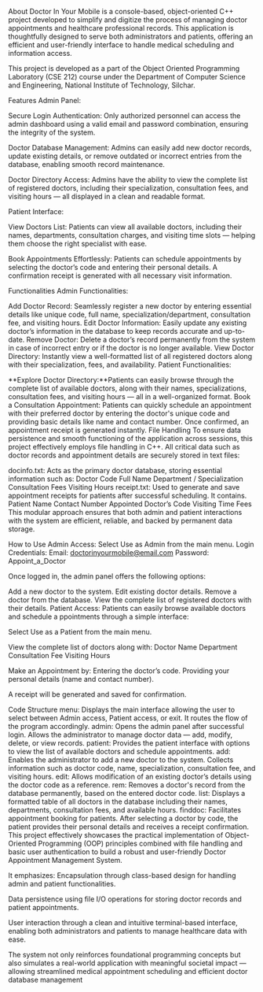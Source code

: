 About
Doctor In Your Mobile is a console-based, object-oriented C++ project developed to simplify and digitize the process of managing doctor appointments and healthcare professional records. This application is thoughtfully designed to serve both administrators and patients, offering an efficient and user-friendly interface to handle medical scheduling and information access.

This project is developed as a part of the Object Oriented Programming Laboratory (CSE 212) course under the Department of Computer Science and Engineering, National Institute of Technology, Silchar.

Features
Admin Panel:

Secure Login Authentication: Only authorized personnel can access the admin dashboard using a valid email and password combination, ensuring the integrity of the system.

Doctor Database Management: Admins can easily add new doctor records, update existing details, or remove outdated or incorrect entries from the database, enabling smooth record maintenance.

Doctor Directory Access: Admins have the ability to view the complete list of registered doctors, including their specialization, consultation fees, and visiting hours — all displayed in a clean and readable format.

Patient Interface:

View Doctors List: Patients can view all available doctors, including their names, departments, consultation charges, and visiting time slots — helping them choose the right specialist with ease.

Book Appointments Effortlessly: Patients can schedule appointments by selecting the doctor’s code and entering their personal details. A confirmation receipt is generated with all necessary visit information.

Functionalities
Admin Functionalities:

Add Doctor Record: Seamlessly register a new doctor by entering essential details like unique code, full name, specialization/department, consultation fee, and visiting hours.
Edit Doctor Information: Easily update any existing doctor’s information in the database to keep records accurate and up-to-date.
Remove Doctor: Delete a doctor’s record permanently from the system in case of incorrect entry or if the doctor is no longer available.
View Doctor Directory: Instantly view a well-formatted list of all registered doctors along with their specialization, fees, and availability.
Patient Functionalities:

**Explore Doctor Directory:**Patients can easily browse through the complete list of available doctors, along with their names, specializations, consultation fees, and visiting hours — all in a well-organized format.
Book a Consultation Appointment: Patients can quickly schedule an appointment with their preferred doctor by entering the doctor's unique code and providing basic details like name and contact number. Once confirmed, an appointment receipt is generated instantly.
File Handling
To ensure data persistence and smooth functioning of the application across sessions, this project effectively employs file handling in C++. All critical data such as doctor records and appointment details are securely stored in text files:

docinfo.txt: Acts as the primary doctor database, storing essential information such as:
Doctor Code
Full Name
Department / Specialization
Consultation Fees
Visiting Hours
receipt.txt: Used to generate and save appointment receipts for patients after successful scheduling. It contains.
Patient Name
Contact Number
Appointed Doctor’s Code
Visiting Time
Fees
This modular approach ensures that both admin and patient interactions with the system are efficient, reliable, and backed by permanent data storage.

How to Use
Admin Access:
Select Use as Admin from the main menu.
Login Credentials: Email: doctorinyourmobile@email.com Password: Appoint_a_Doctor

Once logged in, the admin panel offers the following options:

Add a new doctor to the system.
Edit existing doctor details.
Remove a doctor from the database.
View the complete list of registered doctors with their details.
Patient Access:
Patients can easily browse available doctors and schedule a ppointments through a simple interface:

Select Use as a Patient from the main menu.

View the complete list of doctors along with: Doctor Name Department Consultation Fee Visiting Hours

Make an Appointment by: Entering the doctor’s code. Providing your personal details (name and contact number).

A receipt will be generated and saved for confirmation.

Code Structure
menu: Displays the main interface allowing the user to select between Admin access, Patient access, or exit. It routes the flow of the program accordingly.
admin: Opens the admin panel after successful login. Allows the administrator to manage doctor data — add, modify, delete, or view records.
patient: Provides the patient interface with options to view the list of available doctors and schedule appointments.
add: Enables the administrator to add a new doctor to the system. Collects information such as doctor code, name, specialization, consultation fee, and visiting hours.
edit: Allows modification of an existing doctor’s details using the doctor code as a reference.
rem: Removes a doctor's record from the database permanently, based on the entered doctor code.
list: Displays a formatted table of all doctors in the database including their names, departments, consultation fees, and available hours.
finddoc: Facilitates appointment booking for patients. After selecting a doctor by code, the patient provides their personal details and receives a receipt confirmation.
This project effectively showcases the practical implementation of Object-Oriented Programming (OOP) principles combined with file handling and basic user authentication to build a robust and user-friendly Doctor Appointment Management System.

It emphasizes:
Encapsulation through class-based design for handling admin and patient functionalities.

Data persistence using file I/O operations for storing doctor records and patient appointments.

User interaction through a clean and intuitive terminal-based interface, enabling both administrators and patients to manage healthcare data with ease.

The system not only reinforces foundational programming concepts but also simulates a real-world application with meaningful societal impact — allowing streamlined medical appointment scheduling and efficient doctor database management
